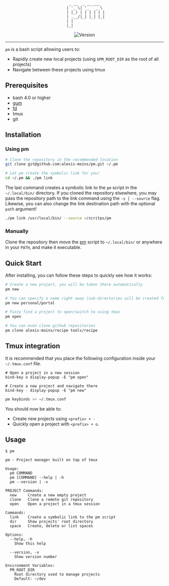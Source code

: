 <div align='center'>

```
                  
                  
  _ __  _ __ ___  
 | '_ \| '_ ` _ \ 
 | |_) | | | | | |
 | .__/|_| |_| |_|
 | |              
 |_|              
```

![Version](https://img.shields.io/badge/version-1.0.0-blue.svg)

</div>

---

`pm` is a bash script allowing users to:
- Rapidly create new local projects (using `$PM_ROOT_DIR` as the root of all projects)
- Navigate between these projects using tmux

## Prerequisites

- bash 4.0 or higher
- [gum](https://github.com/charmbracelet/gum)
- [fd](https://github.com/sharkdp/fd)
- tmux
- git


## Installation

### Using pm

```bash
# Clone the repository in the recommended location
git clone git@github.com:alexis-moins/pm.git ~/.pm

# Let pm create the symbolic link for you!
cd ~/.pm && ./pm link
```

The last command creates a symbolic link to the `pm` script in the `~/.local/bin/` directory. If you cloned the repository elsewhere, you may pass the repository path to the link command using the `-s | --source` flag. Likewise, you can also change the link destination path with the optional `path` argument!
```bash
./pm link /usr/local/bin/ --source ~/scritps/pm
```

### Manually

Clone the repository then move the [pm](pm) script to `~/.local/bin/` or anywhere in your `PATH`, and make it executable.

## Quick Start

After installing, you can follow these steps to quickly see how it works:

```bash
# Create a new project, you will be taken there automatically
pm new

# You can specify a name right away (sub-directories will be created for you)
pm new personal/portal

# Fuzzy find a project to open/switch to using tmux
pm open

# You can even clone github repositories
pm clone alexis-moins/recipe tools/recipe
```

## Tmux integration

It is recommended that you place the following configuration inside your `~/.tmux.conf` file.
```
# Open a project in a new session
bind-key o display-popup -E "pm open"

# Create a new project and navigate there
bind-key - display-popup -E "pm new"
```

```bash
pm keybinds >> ~/.tmux.conf
```

You should now be able to:
- Create new projects using `<prefix> + -`
- Quickly open a project with `<prefix> + o`.

## Usage

```
$ pm

pm - Project manager built on top of tmux

Usage:
  pm COMMAND
  pm [COMMAND] --help | -h
  pm --version | -v

PROJECT Commands:
  new     Create a new empty project
  clone   Clone a remote git repository
  open    Open a project in a tmux session

Commands:
  link    Create a symbolic link to the pm script
  dir     Show projects' root directory
  space   Create, delete or list spaces

Options:
  --help, -h
    Show this help

  --version, -v
    Show version number

Environment Variables:
  PM_ROOT_DIR
    Root directory used to manage projects
    Default: ~/dev
```


